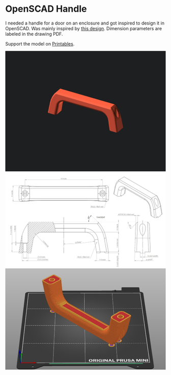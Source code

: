 # OpenSCAD Handle
I needed a handle for a door on an enclosure and got inspired to design it in OpenSCAD. Was mainly inspired by [this design](https://www.printables.com/model/53701-prusa-mini-handle-supportless). Dimension parameters are labeled in the drawing PDF. 

Support the model on [Printables](https://www.printables.com/model/544164-parametric-handle). 


[<img src="./stuff/handle.gif">]()
[<img src="./stuff/drawing.jpg">]()
[<img src="./stuff/slicer.jpg">]()


